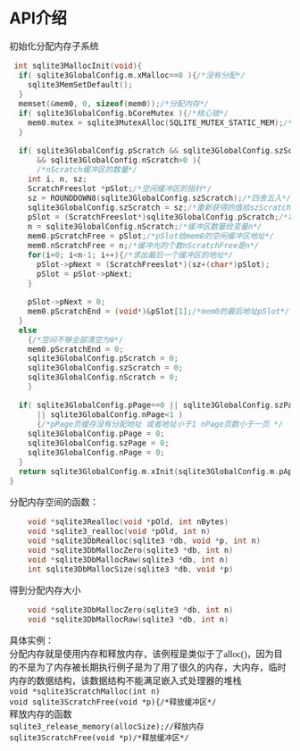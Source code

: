 # API介绍
<font face="微软雅黑" size="3px">

初始化分配内存子系统  
```c
 int sqlite3MallocInit(void){
  if( sqlite3GlobalConfig.m.xMalloc==0 ){/*没有分配*/
    sqlite3MemSetDefault();
  }
  memset(&mem0, 0, sizeof(mem0));/*分配内存*/
  if( sqlite3GlobalConfig.bCoreMutex ){/*核心锁*/
    mem0.mutex = sqlite3MutexAlloc(SQLITE_MUTEX_STATIC_MEM);/*分配一个互斥锁*/
  }

  if( sqlite3GlobalConfig.pScratch && sqlite3GlobalConfig.szScratch>=100/*szScratch每个缓冲区的大小*/
      && sqlite3GlobalConfig.nScratch>0 ){
      /*nScratch缓冲区的数量*/
    int i, n, sz;
    ScratchFreeslot *pSlot;/*空闲缓冲区的指针*/
    sz = ROUNDDOWN8(sqlite3GlobalConfig.szScratch);/*四舍五入*/
    sqlite3GlobalConfig.szScratch = sz;/*重新获得的值给szScratch*/
    pSlot = (ScratchFreeslot*)sqlite3GlobalConfig.pScratch;/*将sqlite3GlobalConfig头指针给pSlot*/
    n = sqlite3GlobalConfig.nScratch;/*缓冲区数量给变量n*/
    mem0.pScratchFree = pSlot;/*pSlot给mem0的空闲缓冲区地址*/
    mem0.nScratchFree = n;/*缓冲光的个数nScratchFree是n*/
    for(i=0; i<n-1; i++){/*求出最后一个缓冲区的地址*/
      pSlot->pNext = (ScratchFreeslot*)(sz+(char*)pSlot);
      pSlot = pSlot->pNext;
    }

    pSlot->pNext = 0;
    mem0.pScratchEnd = (void*)&pSlot[1];/*mem0的最后地址pSlot*/
  }
  else
    {/*空间不够全部清空为0*/
    mem0.pScratchEnd = 0;
    sqlite3GlobalConfig.pScratch = 0;
    sqlite3GlobalConfig.szScratch = 0;
    sqlite3GlobalConfig.nScratch = 0;
    }

  if( sqlite3GlobalConfig.pPage==0 || sqlite3GlobalConfig.szPage<512
      || sqlite3GlobalConfig.nPage<1 )
      {/*pPage页缓存没有分配地址 或者地址小于1 nPage页数小于一页 */
    sqlite3GlobalConfig.pPage = 0;
    sqlite3GlobalConfig.szPage = 0;
    sqlite3GlobalConfig.nPage = 0;
  }
  return sqlite3GlobalConfig.m.xInit(sqlite3GlobalConfig.m.pAppData);
}
```
分配内存空间的函数：
```c
    void *sqlite3Realloc(void *pOld, int nBytes)
    void *sqlite3_realloc(void *pOld, int n)
    void *sqlite3DbRealloc(sqlite3 *db, void *p, int n)
    void *sqlite3DbMallocZero(sqlite3 *db, int n)
    void *sqlite3DbMallocRaw(sqlite3 *db, int n)
    int sqlite3DbMallocSize(sqlite3 *db, void *p)
```

得到分配内存大小
```c
    void *sqlite3DbMallocZero(sqlite3 *db, int n)
    void *sqlite3DbMallocRaw(sqlite3 *db, int n)
```
具体实例：  
分配内存就是使用内存和释放内存，该例程是类似于了alloc()，因为目的不是为了内存被长期执行例子是为了用了很久的内存，大内存，临时内存的数据结构，该数据结构不能满足嵌入式处理器的堆栈  
`void *sqlite3ScratchMalloc(int n)`  
`void sqlite3ScratchFree(void *p){/*释放缓冲区*/`  
释放内存的函数  
`sqlite3_release_memory(allocSize);//释放内存`  
`sqlite3ScratchFree(void *p)/*释放缓冲区*/`  
